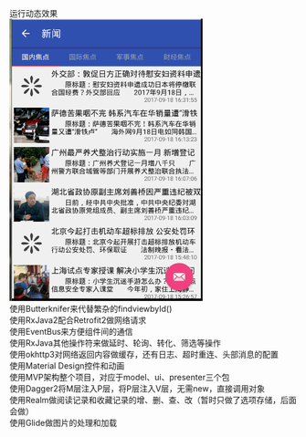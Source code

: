 运行动态效果</br>
![](https://github.com/superriver/NewsApp/blob/master/screenshot/jdfw.gif)</br>
使用Butterknifer来代替繁杂的findviewbyId() </br>
使用RxJava2配合Retrofit2做网络请求 </br>
使用EventBus来方便组件间的通信 </br>
使用RxJava其他操作符来做延时、轮询、转化、筛选等操作 </br>
使用okhttp3对网络返回内容做缓存，还有日志、超时重连、头部消息的配置 </br>
使用Material Design控件和动画</br> 
使用MVP架构整个项目，对应于model、ui、presenter三个包</br> 
使用Dagger2将M层注入P层，将P层注入V层，无需new，直接调用对象 </br>
使用Realm做阅读记录和收藏记录的增、删、查、改（暂时只做了选项存储，后面会做） </br>
使用Glide做图片的处理和加载</br>


